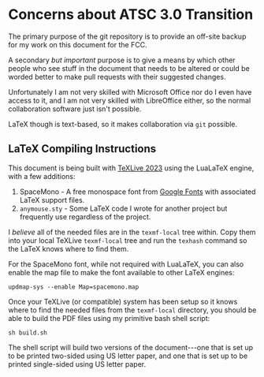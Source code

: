 Concerns about ATSC 3.0 Transition
==================================

The primary purpose of the git repository is to provide an off-site backup for
my work on this document for the FCC.

A secondary *but important* purpose is to give a means by which other people who
see stuff in the document that needs to be altered or could be worded better to
make pull requests with their suggested changes.

Unfortunately I am not very skilled with Microsoft Office nor do I even have
access to it, and I am not very skilled with LibreOffice either, so the normal
collaboration software just isn't possible.

LaTeX though is text-based, so it makes collaboration via `git` possible.


LaTeX Compiling Instructions
----------------------------

This document is being built with [TeXLive 2023](https://tug.org/texlive/)
using the LuaLaTeX engine, with a few additions:

1. SpaceMono - A free monospace font from
   [Google Fonts](https://fonts.google.com/specimen/Space+Mono)
   with associated LaTeX support files.
2. `anymouse.sty` - Some LaTeX code I wrote for another project but frequently
   use regardless of the project.

I *believe* all of the needed files are in the `texmf-local` tree within. Copy
them into your local TeXLive `texmf-local` tree and run the `texhash` command
so the LaTeX knows where to find them.

For the SpaceMono font, while not required with LuaLaTeX, you can also enable
the map file to make the font available to other LaTeX engines:

    updmap-sys --enable Map=spacemono.map

Once your TeXLive (or compatible) system has been setup so it knows where to
find the needed files from the `texmf-local` directory, you should be able to
build the PDF files using my primitive bash shell script:

    sh build.sh

The shell script will build two versions of the document---one that is set up to
be printed two-sided using US letter paper, and one that is set up to be printed
single-sided using US letter paper.
